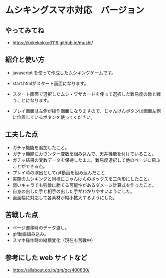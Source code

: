 # ムシキングスマホ対応　バージョン

## やってみてね

  - https://kokekokko0116.github.io/mushi/

## 紹介と使い方

  - javascript を使って作成したムシキングゲームです。
  
  - start.htmlがスタート画面になります。
  
  - スタート画面で選択したムシ・ワザカードを使って選択した難易度の敵と戦うことになります。
  
  - プレイ画面は左側が操作画面になりますので、じゃんけんボタンは画面左側に位置しているボタンを使ってください。

## 工夫した点

  - ガチャ機能を追加したこと。
  - ガチャ機能にカウンター変数を組み込んで、天井機能を付けていること。
  - ガチャ結果の変数データを保持したまま、難易度選択して他のページに飛ぶことができる点。
  - プレイ時の演出としてgif動画を組み込んだこと
  - 実際のムシキングと同様にじゃんけんのボックスを三角形にしたこと。
  - 弱いキャラでも強敵に勝てる可能性があるダメージ計算式を作ったこと。
  - 自身の出した手と相手の出した手がわかりやすいようにした。
  - 画面幅に対応して各素材が縮小拡大するようにした。

## 苦戦した点

  - ページ遷移時のデータ渡し。
  - gif動画組み込み。
  - スマホ操作時の縦横変化（現在も苦戦中）

## 参考にした web サイトなど

  - https://allabout.co.jp/gm/gc/400630/

